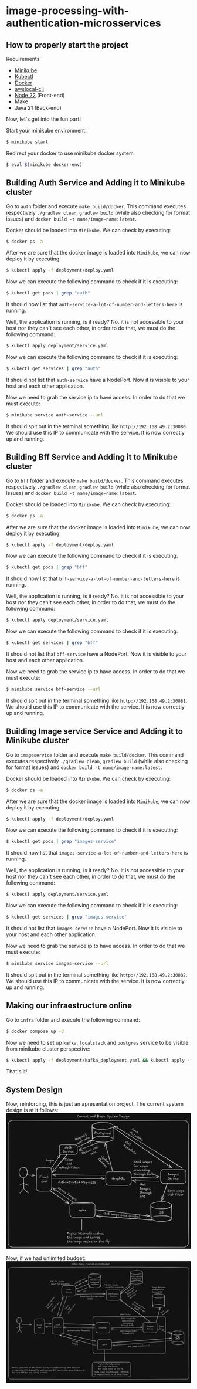 # image-processing-with-authentication-microsservices

## How to properly start the project

Requirements

- [Minikube](https://minikube.sigs.k8s.io/docs/start/?arch=%2Flinux%2Fx86-64%2Fstable%2Fbinary+download)
- [Kubectl](https://kubernetes.io/docs/setup/)
- [Docker](https://www.docker.com/)
- [awslocal-cli](https://github.com/localstack/awscli-local)
- [Node 22](https://nodejs.org/en/download/current/) (Front-end)
- Make
- Java 21 (Back-end)

Now, let's get into the fun part!

Start your minikube environment:
```sh
$ minikube start
```

Redirect your docker to use minikube docker system
```sh
$ eval $(minikube docker-env)
```

## Building Auth Service and Adding it to Minikube cluster
Go to `auth` folder and execute `make build/docker`. This command executes respectively `./gradlew clean`, `gradlew build` (while also checking for format issues) and `docker build -t name/image-name:latest`.

Docker should be loaded into `Minikube`. We can check by executing:
```sh
$ docker ps -a
```

After we are sure that the docker image is loaded into `Minikube`, we can now deploy it by executing:
```sh
$ kubectl apply -f deployment/deploy.yaml
```

Now we can execute the following command to check if it is executing:
```sh
$ kubectl get pods | grep "auth"
```
It should now list that `auth-service-a-lot-of-number-and-letters-here` is running.

Well, the application is running, is it ready? No. it is not accessible to your host nor they can't see each other, in order to do that, we must do the following command:
```sh
$ kubectl apply deployment/service.yaml
```

Now we can execute the following command to check if it is executing:
```sh
$ kubectl get services | grep "auth"
```
It should not list that `auth-service` have a NodePort. Now it is visible to your host and each other application.

Now we need to grab the service ip to have access. In order to do that we must execute:
```sh
$ minikube service auth-service --url
```
It should spit out in the terminal something like `http://192.168.49.2:30080`. We should use this IP to communicate with the service. It is now correctly up and running.

## Building Bff Service and Adding it to Minikube cluster
Go to `bff` folder and execute `make build/docker`. This command executes respectively `./gradlew clean`, `gradlew build` (while also checking for format issues) and `docker build -t name/image-name:latest`.

Docker should be loaded into `Minikube`. We can check by executing:
```sh
$ docker ps -a
```

After we are sure that the docker image is loaded into `Minikube`, we can now deploy it by executing:
```sh
$ kubectl apply -f deployment/deploy.yaml
```

Now we can execute the following command to check if it is executing:
```sh
$ kubectl get pods | grep "bff"
```
It should now list that `bff-service-a-lot-of-number-and-letters-here` is running.

Well, the application is running, is it ready? No. it is not accessible to your host nor they can't see each other, in order to do that, we must do the following command:
```sh
$ kubectl apply deployment/service.yaml
```

Now we can execute the following command to check if it is executing:
```sh
$ kubectl get services | grep "bff"
```
It should not list that `bff-service` have a NodePort. Now it is visible to your host and each other application.

Now we need to grab the service ip to have access. In order to do that we must execute:
```sh
$ minikube service bff-service --url
```
It should spit out in the terminal something like `http://192.168.49.2:30081`. We should use this IP to communicate with the service. It is now correctly up and running.

## Building Image service Service and Adding it to Minikube cluster
Go to `imageservice` folder and execute `make build/docker`. This command executes respectively `./gradlew clean`, `gradlew build` (while also checking for format issues) and `docker build -t name/image-name:latest`.

Docker should be loaded into `Minikube`. We can check by executing:
```sh
$ docker ps -a
```

After we are sure that the docker image is loaded into `Minikube`, we can now deploy it by executing:
```sh
$ kubectl apply -f deployment/deploy.yaml
```

Now we can execute the following command to check if it is executing:
```sh
$ kubectl get pods | grep "images-service"
```
It should now list that `images-service-a-lot-of-number-and-letters-here` is running.

Well, the application is running, is it ready? No. it is not accessible to your host nor they can't see each other, in order to do that, we must do the following command:
```sh
$ kubectl apply deployment/service.yaml
```

Now we can execute the following command to check if it is executing:
```sh
$ kubectl get services | grep "images-service"
```
It should not list that `images-service` have a NodePort. Now it is visible to your host and each other application.

Now we need to grab the service ip to have access. In order to do that we must execute:
```sh
$ minikube service images-service --url
```
It should spit out in the terminal something like `http://192.168.49.2:30082`. We should use this IP to communicate with the service. It is now correctly up and running.

## Making our infraestructure online
Go to `infra` folder and execute the following command:
```sh
$ docker compose up -d
```

Now we need to set up `kafka`, `localstack` and `postgres` service to be visible from minikube cluster perspective:
```sh
$ kubectl apply -f deployment/kafka_deployment.yaml && kubectl apply -f deployment/localstack_deployment.yaml && kubectl apply -f deployment/postgres_deploymeny.yaml
```

That's it!

## System Design
Now, reinforcing, this is just an apresentation project. The current system design is at it follows:
![Current and Basic System Design](misc/basic-system-design.png)

Now, if we had unlimited budget:
![System Design If We Had Unlimited Budget](misc/system-design-if-we-had-unlimited-budget.png)

